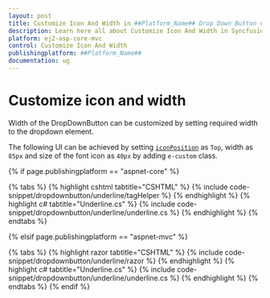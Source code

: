 ```yaml
---
layout: post
title: Customize Icon And Width in ##Platform_Name## Drop Down Button Component
description: Learn here all about Customize Icon And Width in Syncfusion ##Platform_Name## Drop Down Button component of Syncfusion Essential JS 2 and more.
platform: ej2-asp-core-mvc
control: Customize Icon And Width
publishingplatform: ##Platform_Name##
documentation: ug
---
```



# Customize icon and width

Width of the DropDownButton can be customized by setting required width to the dropdown element.

The following UI can be achieved by setting
[`iconPosition`](https://help.syncfusion.com/cr/aspnetcore-js2/Syncfusion.EJ2.SplitButtons.DropDownButton.html#Syncfusion_EJ2_SplitButtons_DropDownButton_IconPosition) as `Top`, width as `85px`
and size of the font icon as `40px` by adding `e-custom` class.

{% if page.publishingplatform == "aspnet-core" %}

{% tabs %}
{% highlight cshtml tabtitle="CSHTML" %}
{% include code-snippet/dropdownbutton/underline/tagHelper %}
{% endhighlight %}
{% highlight c# tabtitle="Underline.cs" %}
{% include code-snippet/dropdownbutton/underline/underline.cs %}
{% endhighlight %}
{% endtabs %}

{% elsif page.publishingplatform == "aspnet-mvc" %}

{% tabs %}
{% highlight razor tabtitle="CSHTML" %}
{% include code-snippet/dropdownbutton/underline/razor %}
{% endhighlight %}
{% highlight c# tabtitle="Underline.cs" %}
{% include code-snippet/dropdownbutton/underline/underline.cs %}
{% endhighlight %}
{% endtabs %}
{% endif %}

